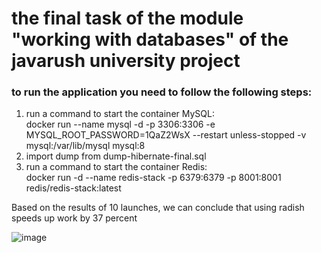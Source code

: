 # the final task of the module "working with databases" of the javarush university project


### to run the application you need to follow the following steps:

1. run a command to start the container MySQL:  
docker run --name mysql -d -p 3306:3306 -e MYSQL_ROOT_PASSWORD=1QaZ2WsX --restart unless-stopped -v mysql:/var/lib/mysql mysql:8
2. import dump from dump-hibernate-final.sql
3. run a command to start the container Redis:  
docker run -d --name redis-stack -p 6379:6379 -p 8001:8001 redis/redis-stack:latest

Based on the results of 10 launches, we can conclude that using radish speeds up work by 37 percent

![image](https://user-images.githubusercontent.com/102983817/218260370-27a97e47-f7a6-436b-89f5-db1331f52a85.png)
